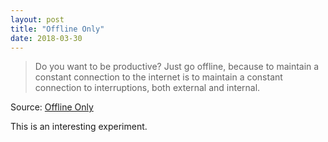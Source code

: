 ```yaml
---
layout: post
title: "Offline Only"
date: 2018-03-30
---
```


> Do you want to be productive? Just go offline, because to maintain a constant connection to the internet is to maintain a constant connection to interruptions, both external and internal.

Source: [Offline Only](https://chris.bolin.co/offline/?lang=en)

This is an interesting experiment.
